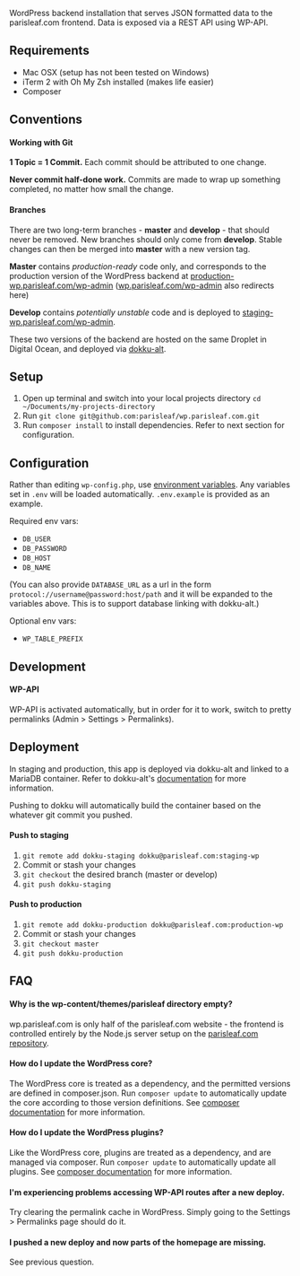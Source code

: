 WordPress backend installation that serves JSON formatted data to the parisleaf.com frontend. Data is exposed via a REST API using WP-API.

## Requirements

* Mac OSX (setup has not been tested on Windows)
* iTerm 2 with Oh My Zsh installed (makes life easier)
* Composer

## Conventions

#### Working with Git
**1 Topic = 1 Commit.** Each commit should be attributed to one change.

**Never commit half-done work.** Commits are made to wrap up something completed, no matter how small the change.

#### Branches
There are two long-term branches - **master** and **develop** - that should never be removed. New branches should only come from **develop**. Stable changes can then be merged into **master** with a new version tag.

**Master** contains *production-ready* code only, and corresponds to the production version of the WordPress backend at [production-wp.parisleaf.com/wp-admin](http://production-wp.parisleaf.com/wp-admin) ([wp.parisleaf.com/wp-admin](http://wp.parisleaf.com/wp-admin) also redirects here)

**Develop** contains *potentially unstable* code and is deployed to [staging-wp.parisleaf.com/wp-admin](http://staging-wp.parisleaf.com/wp-admin).

These two versions of the backend are hosted on the same Droplet in Digital Ocean, and deployed via [dokku-alt](https://github.com/dokku-alt/dokku-alt).

## Setup

1. Open up terminal and switch into your local projects directory `cd ~/Documents/my-projects-directory`
2. Run `git clone git@github.com:parisleaf/wp.parisleaf.com.git`
3. Run `composer install` to install dependencies. Refer to next section for configuration.

## Configuration

Rather than editing `wp-config.php`, use [environment variables](http://12factor.net/config). Any variables set in `.env` will be loaded automatically. `.env.example` is provided as an example.

Required env vars:

- `DB_USER`
- `DB_PASSWORD`
- `DB_HOST`
- `DB_NAME`

(You can also provide `DATABASE_URL` as a url in the form `protocol://username@password:host/path` and it will be expanded to the variables above. This is to support database linking with dokku-alt.)

Optional env vars:

- `WP_TABLE_PREFIX`

## Development

#### WP-API

WP-API is activated automatically, but in order for it to work, switch to pretty permalinks (Admin > Settings > Permalinks).

## Deployment

In staging and production, this app is deployed via dokku-alt and linked to a MariaDB container. Refer to dokku-alt's [documentation](https://github.com/dokku-alt/dokku-alt) for more information.

Pushing to dokku will automatically build the container based on the whatever git commit you pushed.

#### Push to staging

1. `git remote add dokku-staging dokku@parisleaf.com:staging-wp`
2. Commit or stash your changes
3. `git checkout` the desired branch (master or develop)
4. `git push dokku-staging`

#### Push to production

1. `git remote add dokku-production dokku@parisleaf.com:production-wp`
2. Commit or stash your changes
3. `git checkout master`
4. `git push dokku-production`

## FAQ

#### Why is the wp-content/themes/parisleaf directory empty?

wp.parisleaf.com is only half of the parisleaf.com website - the frontend is controlled entirely by the Node.js server setup on the [parisleaf.com repository](https://github.com/parisleaf/parisleaf.com).

#### How do I update the WordPress core?

The WordPress core is treated as a dependency, and the permitted versions are defined in composer.json. Run `composer update` to automatically update the core according to those version definitions. See [composer documentation](https://getcomposer.org/doc/01-basic-usage.md) for more information.

#### How do I update the WordPress plugins?

Like the WordPress core, plugins are treated as a dependency, and are managed via composer. Run `composer update` to automatically update all plugins. See [composer documentation](https://getcomposer.org/doc/01-basic-usage.md) for more information.

#### I'm experiencing problems accessing WP-API routes after a new deploy.

Try clearing the permalink cache in WordPress. Simply going to the Settings > Permalinks page should do it.

#### I pushed a new deploy and now parts of the homepage are missing.

See previous question.
